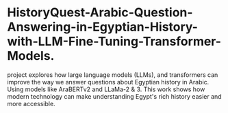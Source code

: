# HistoryQuest-Arabic-Question-Answering-in-Egyptian-History-with-LLM-Fine-Tuning-Transformer-Models.
project explores how large language models (LLMs), and transformers can improve the way we answer questions about Egyptian history in Arabic. Using models like AraBERTv2 and LLaMa-2 & 3. This work shows how modern technology can make understanding Egypt's rich history easier and more accessible.


